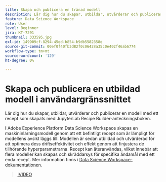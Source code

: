 ```yaml
---
title: Skapa och publicera en tränad modell
description: Lär dig hur du skapar, utbildar, utvärderar och publicerar en modell med ett recept som skapats med JupyterLab Recipe Builder-anteckningsboken.
feature: Data Science Workspace
role: User
level: Beginner
jira: KT-7291
thumbnail: 333595.jpg
exl-id: 149909cf-8294-45ed-b854-b9db5582858e
source-git-commit: 00ef0f40fb3d82f0c06428a35c0e402f46ab6774
workflow-type: tm+mt
source-wordcount: '129'
ht-degree: 0%

---
```


# Skapa och publicera en utbildad modell i användargränssnittet

Lär dig hur du skapar, utbildar, utvärderar och publicerar en modell med ett recept som skapats med JupyterLab Recipe Builder-anteckningsboken.

I Adobe Experience Platform Data Science Workspace skapas en maskininlärningsmodell genom att ett befintligt recept som är lämpligt för modellens avsikt läggs till. Modellen är sedan utbildad och utvärderad för att optimera dess driftseffektivitet och effekt genom att finjustera de tillhörande hyperparametrarna. Recept kan återanvändas, vilket innebär att flera modeller kan skapas och skräddarsys för specifika ändamål med ett enda recept. Mer information finns i [Data Science Workspace-dokumentationen](https://experienceleague.adobe.com/docs/experience-platform/data-science-workspace/home.html).

>[!VIDEO](https://video.tv.adobe.com/v/333595)

